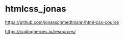 # htmlcss_jonas

https://github.com/jonasschmedtmann/html-css-course

https://codingheroes.io/resources/
